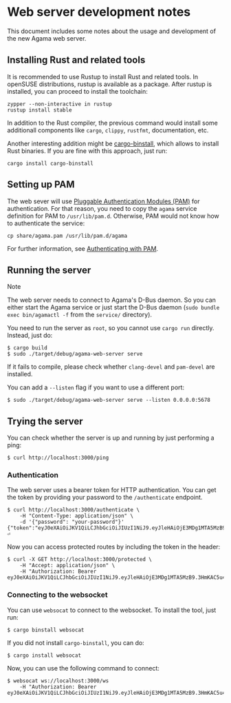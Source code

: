 # Web server development notes

This document includes some notes about the usage and development of the new Agama web server.

## Installing Rust and related tools

It is recommended to use Rustup to install Rust and related tools. In openSUSE distributions, rustup
is available as a package. After rustup is installed, you can proceed to install the toolchain:

```
zypper --non-interactive in rustup
rustup install stable
```

In addition to the Rust compiler, the previous command would install some additionall components
like `cargo`, `clippy`, `rustfmt`, documentation, etc.

Another interesting addition might be
[cargo-binstall](https://github.com/cargo-bins/cargo-binstall), which allows to install Rust
binaries. If you are fine with this approach, just run:

```
cargo install cargo-binstall
```

## Setting up PAM

The web sever will use [Pluggable Authentication Modules
(PAM)](https://github.com/linux-pam/linux-pam) for authentication. For that
reason, you need to copy the `agama` service definition for PAM to `/usr/lib/pam.d`. Otherwise, PAM
would not know how to authenticate the service:

```
cp share/agama.pam /usr/lib/pam.d/agama
```

For further information, see [Authenticating with PAM](https://doc.opensuse.org/documentation/leap/security/single-html/book-security/index.html#cha-pam).

## Running the server

> [!NOTE]
> The web server needs to connect to Agama's D-Bus daemon. So you can either start the Agama service
> or just start the D-Bus daemon (`sudo bundle exec bin/agamactl -f` from the `service/` directory).

You need to run the server as `root`, so you cannot use `cargo run` directly. Instead, just do:

```
$ cargo build
$ sudo ./target/debug/agama-web-server serve
```

If it fails to compile, please check whether `clang-devel` and `pam-devel` are installed.

You can add a `--listen` flag if you want to use a different port:

```
$ sudo ./target/debug/agama-web-server serve --listen 0.0.0.0:5678
```

## Trying the server

You can check whether the server is up and running by just performing a ping:

```
$ curl http://localhost:3000/ping
```

### Authentication

The web server uses a bearer token for HTTP authentication. You can get the token by providing your
password to the `/authenticate` endpoint.

```
$ curl http://localhost:3000/authenticate \
    -H "Content-Type: application/json" \
    -d '{"password": "your-password"}' 
{"token":"eyJ0eXAiOiJKV1QiLCJhbGciOiJIUzI1NiJ9.eyJleHAiOjE3MDg1MTA5MzB9.3HmKAC5u4H_FigMqEa9e74OFAq40UldjlaExrOGqE0U"}⏎
```

Now you can access protected routes by including the token in the header:

```
$ curl -X GET http://localhost:3000/protected \
    -H "Accept: application/json" \
    -H "Authorization: Bearer eyJ0eXAiOiJKV1QiLCJhbGciOiJIUzI1NiJ9.eyJleHAiOjE3MDg1MTA5MzB9.3HmKAC5u4H_FigMqEa9e74OFAq40UldjlaExrOGqE0U"
```

### Connecting to the websocket

You can use `websocat` to connect to the websocket. To install the tool, just run:

```
$ cargo binstall websocat
```

If you did not install `cargo-binstall`, you can do:

```
$ cargo install websocat
```

Now, you can use the following command to connect:

```
$ websocat ws://localhost:3000/ws
    -H "Authorization: Bearer eyJ0eXAiOiJKV1QiLCJhbGciOiJIUzI1NiJ9.eyJleHAiOjE3MDg1MTA5MzB9.3HmKAC5u4H_FigMqEa9e74OFAq40UldjlaExrOGqE0U"
```
